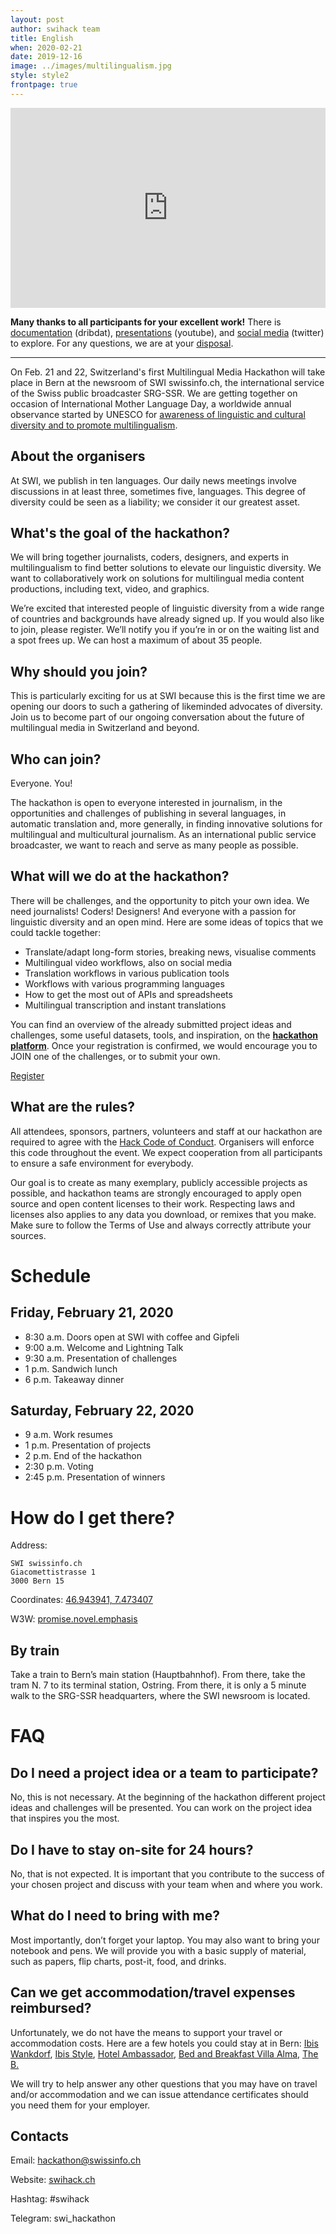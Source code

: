 ```yaml
---
layout: post
author: swihack team
title: English
when: 2020-02-21
date: 2019-12-16
image: ../images/multilingualism.jpg
style: style2
frontpage: true
---
```


<iframe src="https://db.schoolofdata.ch/event/4?embed=1" style="width:100%;height:320px;background:transparent;border:none;overflow:hidden" scrolling="no"></iframe>

**Many thanks to all participants for your excellent work!** There is [documentation](https://db.schoolofdata.ch/event/4) (dribdat), [presentations](https://youtu.be/8-FmarNlxgA) (youtube), and [social media](https://twitter.com/hashtag/swihack) (twitter) to explore. For any questions, we are at your [disposal](#Contacts).

---

On Feb. 21 and 22, Switzerland's first Multilingual Media Hackathon will take place in Bern at the newsroom of SWI swissinfo.ch, the international service of the Swiss public broadcaster SRG-SSR. We are getting together on occasion of International Mother Language Day, a worldwide annual observance started by UNESCO for [awareness of linguistic and cultural diversity and to promote multilingualism](https://en.wikipedia.org/wiki/International_Mother_Language_Day).

## About the organisers

At SWI, we publish in ten languages. Our daily news meetings involve discussions in at least three, sometimes five, languages. This degree of diversity could be seen as a liability; we consider it our greatest asset.

## What's the goal of the hackathon?

We will bring together journalists, coders, designers, and experts in multilingualism to find better solutions to elevate our linguistic diversity. We want to collaboratively work on solutions for multilingual media content productions, including text, video, and graphics.

We’re excited that interested people of linguistic diversity from a wide range of countries and backgrounds have already signed up. If you would also like to join, please register. We’ll notify you if you’re in or on the waiting list and a spot frees up. We can host a maximum of about 35 people.

## Why should you join?

This is particularly exciting for us at SWI because this is the first time we are opening our doors to such a gathering of likeminded advocates of diversity. Join us to become part of our ongoing conversation about the future of multilingual media in Switzerland and beyond.

## Who can join?

Everyone. You!

The hackathon is open to everyone interested in journalism, in the opportunities and challenges of publishing in several languages, in automatic translation and, more generally, in finding innovative solutions for multilingual and multicultural journalism. As an international public service broadcaster, we want to reach and serve as many people as possible.

## What will we do at the hackathon?

There will be challenges, and the opportunity to pitch your own idea. We need journalists! Coders! Designers! And everyone with a passion for linguistic diversity and an open mind. Here are some ideas of topics that we could tackle together:

*   Translate/adapt long-form stories, breaking news, visualise comments
*   Multilingual video workflows, also on social media
*   Translation workflows in various publication tools
*   Workflows with various programming languages
*   How to get the most out of APIs and spreadsheets
*   Multilingual transcription and instant translations

You can find an overview of the already submitted project ideas and challenges, some useful datasets, tools, and inspiration, on the **[hackathon platform](https://db.schoolofdata.ch/event/4)**. Once your registration is confirmed, we would encourage you to JOIN one of the challenges, or to submit your own.

<a href="https://swissinfo.typeform.com/to/dNwwCQ" class="button">Register</a>

## What are the rules?

All attendees, sponsors, partners, volunteers and staff at our hackathon are required to agree with the [Hack Code of Conduct](https://hackcodeofconduct.org/). Organisers will enforce this code throughout the event. We expect cooperation from all participants to ensure a safe environment for everybody.

Our goal is to create as many exemplary, publicly accessible projects as possible, and hackathon teams are strongly encouraged to apply open source and open content licenses to their work. Respecting laws and licenses also applies to any data you download, or remixes that you make. Make sure to follow the Terms of Use and always correctly attribute your sources.

# Schedule

## Friday, February 21, 2020

*   8:30 a.m. Doors open at SWI with coffee and Gipfeli
*   9:00 a.m. Welcome and Lightning Talk
*   9:30 a.m. Presentation of challenges
*   1 p.m. Sandwich lunch
*   6 p.m. Takeaway dinner

## Saturday, February 22, 2020

*   9 a.m. Work resumes
*   1 p.m. Presentation of projects
*   2 p.m. End of the hackathon
*   2:30 p.m. Voting
*   2:45 p.m. Presentation of winners

# How do I get there?

Address:
```
SWI swissinfo.ch
Giacomettistrasse 1
3000 Bern 15
```

Coordinates: [46.943941, 7.473407](https://goo.gl/maps/vxgdVVXrPjxwvVNf6)

W3W: [promise.novel.emphasis](https://w3w.co/promise.novel.emphasis)

## By train

Take a train to Bern’s main station (Hauptbahnhof). From there, take the tram N. 7 to its terminal station, Ostring. From there, it is only a 5 minute walk to the SRG-SSR headquarters, where the SWI newsroom is located.

# FAQ

## Do I need a project idea or a team to participate?

No, this is not necessary. At the beginning of the hackathon different project ideas and challenges will be presented. You can work on the project idea that inspires you the most.

## Do I have to stay on-site for 24 hours?

No, that is not expected. It is important that you contribute to the success of your chosen project and discuss with your team when and where you work.

## What do I need to bring with me?

Most importantly, don’t forget your laptop. You may also want to bring your notebook and pens. We will provide you with a basic supply of material, such as papers, flip charts, post-it, food, and drinks.

## Can we get accommodation/travel expenses reimbursed?

Unfortunately, we do not have the means to support your travel or accommodation costs. Here are a few hotels you could stay at in Bern: [Ibis Wankdorf](https://all.accor.com/hotel/5007/index.de.shtml?dateIn%3D%26nights%3D%26compositions%3D1%26stayplus%3Dfalse%23origin%3Dibis), [Ibis Style](https://all.accor.com/ssr/app/ibis/hotels/bern-switzerland/ase-ibs/index.de.shtml?compositions%3D1%26stayplus%3Dfalse%26order_hotels_by%3DRECOMMENDATION%26utm_term%3Dmar%26gclid%3DCj0KCQiA89zvBRDoARIsAOIePbDEGjRJAWw7bq793qz0a8RknzbZyL0qPlyXEXGoRnSw9xQ3raqIocQaAsrUEALw_wcB%26utm_campaign%3Dppc-ibs-mar-goo-ch-de-ch-exa-sear-bp%26utm_medium%3Dcpc%26utm_source%3Dgoogle%26utm_content%3Dch-de-CH-V0398), [Hotel Ambassador](https://www.guestreservations.com/hotel-ambassador/booking?gclid%3DCj0KCQiA89zvBRDoARIsAOIePbDKtfrdwYBWtwCqBmowk2oE8P9vi6A4V_P8-0pf_wC_pJrk3vfH5Q0aAkMkEALw_wcB), [Bed and Breakfast Villa Alma](http://bed-breakfast-villa-alma.bern-hotel.com/de/), [The B.](https://www.theb.ch/)

We will try to help answer any other questions that you may have on travel and/or accommodation and we can issue attendance certificates should you need them for your employer.

## Contacts

Email: [hackathon@swissinfo.ch](mailto:hackathon@swissinfo.ch)

Website: [swihack.ch](http://swihack.ch)

Hashtag: #swihack

Telegram: swi_hackathon
